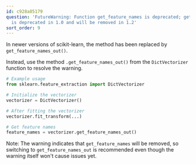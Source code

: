 ```yaml
---
id: c928a85179
question: 'FutureWarning: Function get_feature_names is deprecated; get_feature_names
  is deprecated in 1.0 and will be removed in 1.2'
sort_order: 9
---
```


In newer versions of scikit-learn, the method has been replaced by `get_feature_names_out()`.

Instead, use the method `.get_feature_names_out()` from the `DictVectorizer` function to resolve the warning.

```python
# Example usage
from sklearn.feature_extraction import DictVectorizer

# Initialize the vectorizer
vectorizer = DictVectorizer()

# After fitting the vectorizer
vectorizer.fit_transform(...)

# Get feature names
feature_names = vectorizer.get_feature_names_out()
```

Note: The warning indicates that `get_feature_names` will be removed, so switching to `get_feature_names_out` is recommended even though the warning itself won't cause issues yet.